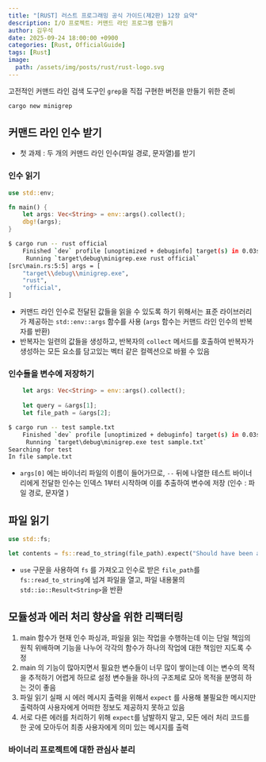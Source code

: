 ```yaml
---
title: "[RUST] 러스트 프로그래밍 공식 가이드(제2판) 12장 요약"
description: I/O 프로젝트: 커맨드 라인 프로그램 만들기
author: 김우석
date: 2025-09-24 18:00:00 +0900
categories: [Rust, OfficialGuide]
tags: [Rust]
image:
  path: /assets/img/posts/rust/rust-logo.svg
---
```



고전적인 커맨드 라인 검색 도구인 `grep`을 직접 구현한 버전을 만들기 위한 준비
```bash
cargo new minigrep
```

## 커맨드 라인 인수 받기
- 첫 과제 : 두 개의 커맨드 라인 인수(파일 경로, 문자열)를 받기 

### 인수 읽기
```rust
use std::env;

fn main() {
    let args: Vec<String> = env::args().collect();
    dbg!(args);
}
```

```bash
$ cargo run -- rust official
    Finished `dev` profile [unoptimized + debuginfo] target(s) in 0.03s
     Running `target\debug\minigrep.exe rust official`
[src\main.rs:5:5] args = [
    "target\\debug\\minigrep.exe",
    "rust",
    "official",
]
```
- 커맨드 라인 인수로 전달된 값들을 읽을 수 있도록 하기 위해서는 표준 라이브러리가 제공하는 `std::env::args` 함수를 사용 (`args` 함수는 커맨드 라인 인수의 반복자를 반환)
- 반복자는 일련의 값들을 생성하고, 반복자의 `collect` 메서드를 호출하여 반복자가 생성하는 모든 요소를 담고있는 벡터 같은 컬렉션으로 바뀔 수 있음

### 인수들을 변수에 저장하기
```rust
    let args: Vec<String> = env::args().collect();
    
    let query = &args[1];
    let file_path = &args[2];
```

```bash
$ cargo run -- test sample.txt
    Finished `dev` profile [unoptimized + debuginfo] target(s) in 0.03s
     Running `target\debug\minigrep.exe test sample.txt`
Searching for test
In file sample.txt
```
- `args[0]` 에는 바이너리 파일의 이름이 들어가므로, `--` 뒤에 나열한 테스트 바이너리에게 전달한 인수는 인덱스 1부터 시작하며 이를 추출하여 변수에 저장 (인수 : 파일 경로, 문자열 )

## 파일 읽기
```rust
use std::fs;

let contents = fs::read_to_string(file_path).expect("Should have been able to read the file");
```
- `use` 구문을 사용하여 `fs` 를 가져오고 인수로 받은 `file_path`를 `fs::read_to_string`에 넘겨 파일을 열고, 파일 내용물의 `std::io::Result<String>`을 반환

## 모듈성과 에러 처리 향상을 위한 리팩터링
1. main 함수가 현재 인수 파싱과, 파일을 읽는 작업을 수행하는데 이는 단일 책임의 원칙 위배하며 기능을 나누어 각각의 함수가 하나의 작업에 대한 책임만 지도록 수정
2. main 의 기능이 많아지면서 필요한 변수들이 너무 많이 쌓이는데 이는 변수의 목적을 추적하기 어렵게 하므로 설정 변수들을 하나의 구조체로 모아 목적을 분명히 하는 것이 좋음
3. 파일 읽기 실패 시 에러 메시지 출력을 위해서 `expect` 를 사용해 불필요한 메시지만 출력하여 사용자에게 어떠한 정보도 제공하지 못하고 있음
4. 서로 다른 에러를 처리하기 위해 `expect`를 남발하지 말고, 모든 에러 처리 코드를 한 곳에 모아두어 최종 사용자에게 의미 있는 메시지를 출력

### 바이너리 프로젝트에 대한 관심사 분리


